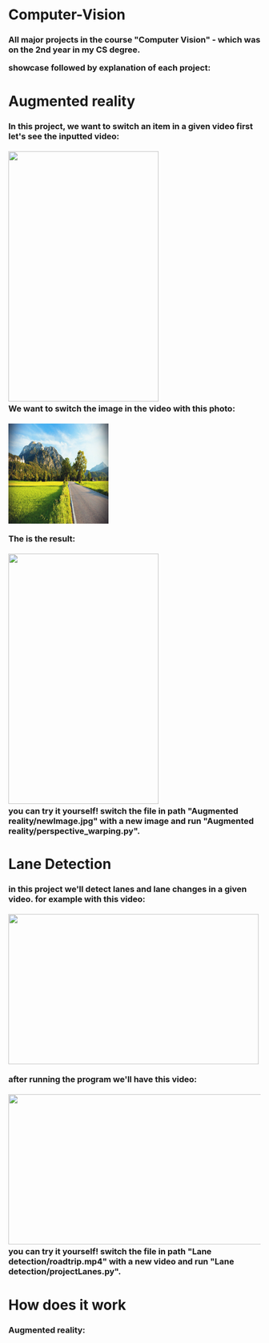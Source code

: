# Computer-Vision
<h3>
All major projects in the course "Computer Vision" - which was on the 2nd year in my CS degree.

showcase followed by explanation of each project:
</h3>

# Augmented reality
<h3>
  In this project, we want to switch an item in a given video
  first let's see the inputted video:
  <br>
  <br><img src="res/inputVid.gif" width="300" height="500"/><br>
  We want to switch the image in the video with this photo:
  <br>
  <br><img src="Augmented reality/newImage.jpg" width="200" height="200"/><br>
  
  The is the result:
  <br>
  <br><img src="res/outputVid.gif" width="300" height="500"/><br>
 you can try it yourself! switch the file in path "Augmented reality/newImage.jpg" with a new image and run "Augmented reality/perspective_warping.py".
 
 # Lane Detection
 <h3>
  in this project we'll detect lanes and lane changes in a given video.
  for example with this video:
  <br>
  <br><img src="res/roadtrip.gif" width="500" height="300"/><br>
  
  after running the program we'll have this video:
  <br>
  <br><img src="res/roadtripOutput.gif" width="600" height="300"/><br>
 you can try it yourself! switch the file in path "Lane detection/roadtrip.mp4" with a new video and run "Lane detection/projectLanes.py".
 </h3>
  
 # How does it work
 <h3>Augmented reality:</h3>
 
